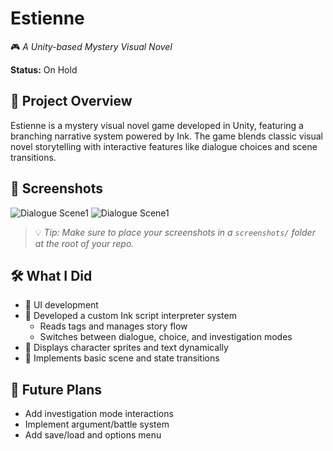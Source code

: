 # Estienne

🎮 *A Unity-based Mystery Visual Novel*

**Status:** On Hold

## 🧩 Project Overview

Estienne is a mystery visual novel game developed in Unity, featuring a branching narrative system powered by Ink. The game blends classic visual novel storytelling with interactive features like dialogue choices and scene transitions.

## 📸 Screenshots
![Dialogue Scene1](screenshots/dialogue_scene.png)
![Dialogue Scene1](screenshots/dialogue_scene2.png)

> 💡 *Tip: Make sure to place your screenshots in a `screenshots/` folder at the root of your repo.*

## 🛠️ What I Did

- 🎨 UI development  
- 🧠 Developed a custom Ink script interpreter system  
  - Reads tags and manages story flow  
  - Switches between dialogue, choice, and investigation modes  
- 👤 Displays character sprites and text dynamically  
- 🔄 Implements basic scene and state transitions  

## 🚧 Future Plans

- Add investigation mode interactions  
- Implement argument/battle system  
- Add save/load and options menu
